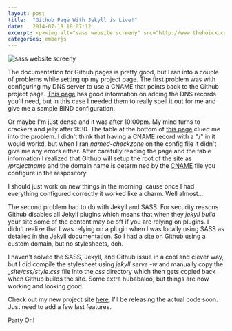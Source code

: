 ```yaml
---
layout: post
title:  "Github Page With Jekyll is Live!"
date:   2014-07-18 10:07:12
excerpt: <p><img alt="sass website screeny" src="http://www.thehoick.com/images/sass.png" /></p>
categories: emberjs
---
```

<div class="post-inner">

<p><img alt="sass website screeny" src="http://www.thehoick.com/images/sass.png" /></p>

<p>The documentation for Github pages is pretty good, but I ran into a couple of problems while setting up my project page.  The first problem was with configuring my DNS server to use a CNAME that points back to the Github project page.  <a href="https://help.github.com/articles/tips-for-configuring-a-cname-record-with-your-dns-provider" rel="nofollow">This page</a> has good information on adding the DNS records you'll need, but in this case I needed them to really spell it out for me and give me a sample BIND configuration.</p>

<p>Or maybe I'm just dense and it was after 10:00pm.  My mind turns to crackers and jelly after 9:30.  The table at the bottom of <a href="https://help.github.com/articles/about-custom-domains-for-github-pages-sites#subdomains" rel="nofollow">this page</a> clued me into the problem.  I didn't think that having a CNAME record with a "/" in it would workd, but when I ran <em>named-checkzone</em> on the config file it didn't give me any errors either.  After carefully reading the page and the table information I realized that GIthub will setup the root of the site as <em>/projectname</em> and the domain name is determined by the <a href="https://help.github.com/articles/adding-a-cname-file-to-your-repository" rel="nofollow">CNAME</a> file you configure in the respository.</p>

<p>I should just work on new things in the morning, cause once I had everything configured correctly it worked like a charm.  Well almost...</p>

<p>The second problem had to do with Jekyll and SASS.  For security reasons Github disables all Jekyll plugins which means that when they <em>jekyll build</em> your site some of the content may be off if you are relying on plugins.  I didn't realize that I was relying on a plugin when I was locally using SASS as detailed in the <a href="http://jekyllrb.com/docs/assets/" rel="nofollow">Jekyll documentation</a>.  So I had a site on Github using a custom domain, but no stylesheets, doh.</p>

<p>I haven't solved the SASS, Jekyll, and Github issue in a cool and clever way, but I did compile the stylesheet using <em>jekyll serve -w</em> and manually copy the <em>_site/css/style.css</em> file into the <em>css</em> directory which then gets copied back when Github builds the site.  Some extra hubabaloo, but things are now working and looking good.</p>

<p>Check out my new project site <a href="http://dvdpila.thehoick.com" rel="nofollow">here</a>.  I'll be releasing the actual code soon.  Just need to add a few last features.</p>

<p>Party On!</p>
</div>
